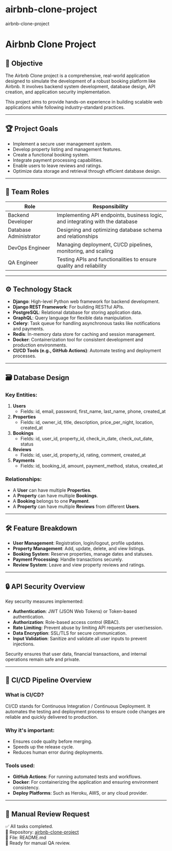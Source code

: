 # airbnb-clone-project
airbnb-clone-project
# Airbnb Clone Project

## 🚀 Objective
The Airbnb Clone project is a comprehensive, real-world application designed to simulate the development of a robust booking platform like Airbnb. It involves backend system development, database design, API creation, and application security implementation.

This project aims to provide hands-on experience in building scalable web applications while following industry-standard practices.

---

## 🏆 Project Goals
- Implement a secure user management system.
- Develop property listing and management features.
- Create a functional booking system.
- Integrate payment processing capabilities.
- Enable users to leave reviews and ratings.
- Optimize data storage and retrieval through efficient database design.

---

## 👥 Team Roles
| Role                | Responsibility |
|---------------------|----------------|
| Backend Developer   | Implementing API endpoints, business logic, and integrating with the database |
| Database Administrator | Designing and optimizing database schema and relationships |
| DevOps Engineer     | Managing deployment, CI/CD pipelines, monitoring, and scaling |
| QA Engineer         | Testing APIs and functionalities to ensure quality and reliability |

---

## ⚙️ Technology Stack
- **Django**: High-level Python web framework for backend development.
- **Django REST Framework**: For building RESTful APIs.
- **PostgreSQL**: Relational database for storing application data.
- **GraphQL**: Query language for flexible data manipulation.
- **Celery**: Task queue for handling asynchronous tasks like notifications and payments.
- **Redis**: In-memory data store for caching and session management.
- **Docker**: Containerization tool for consistent development and production environments.
- **CI/CD Tools (e.g., GitHub Actions)**: Automate testing and deployment processes.

---

## 🗃️ Database Design
### Key Entities:
1. **Users**
   - Fields: id, email, password, first_name, last_name, phone, created_at
2. **Properties**
   - Fields: id, owner_id, title, description, price_per_night, location, created_at
3. **Bookings**
   - Fields: id, user_id, property_id, check_in_date, check_out_date, status
4. **Reviews**
   - Fields: id, user_id, property_id, rating, comment, created_at
5. **Payments**
   - Fields: id, booking_id, amount, payment_method, status, created_at

### Relationships:
- A **User** can have multiple **Properties**.
- A **Property** can have multiple **Bookings**.
- A **Booking** belongs to one **Payment**.
- A **Property** can have multiple **Reviews** from different **Users**.

---

## 🛠️ Feature Breakdown
- **User Management**: Registration, login/logout, profile updates.
- **Property Management**: Add, update, delete, and view listings.
- **Booking System**: Reserve properties, manage dates and statuses.
- **Payment Processing**: Handle transactions securely.
- **Review System**: Leave and view property reviews and ratings.

---

## 🔒 API Security Overview
Key security measures implemented:
- **Authentication**: JWT (JSON Web Tokens) or Token-based authentication.
- **Authorization**: Role-based access control (RBAC).
- **Rate Limiting**: Prevent abuse by limiting API requests per user/session.
- **Data Encryption**: SSL/TLS for secure communication.
- **Input Validation**: Sanitize and validate all user inputs to prevent injections.

Security ensures that user data, financial transactions, and internal operations remain safe and private.

---

## 🔁 CI/CD Pipeline Overview
### What is CI/CD?
CI/CD stands for Continuous Integration / Continuous Deployment. It automates the testing and deployment process to ensure code changes are reliable and quickly delivered to production.

### Why it's important:
- Ensures code quality before merging.
- Speeds up the release cycle.
- Reduces human error during deployments.

### Tools used:
- **GitHub Actions**: For running automated tests and workflows.
- **Docker**: For containerizing the application and ensuring environment consistency.
- **Deploy Platforms**: Such as Heroku, AWS, or any cloud provider.

---

## 📌 Manual Review Request
✅ All tasks completed.  
📁 Repository: [airbnb-clone-project](https://github.com/yourusername/airbnb-clone-project)  
📄 File: README.md  
📝 Ready for manual QA review.
